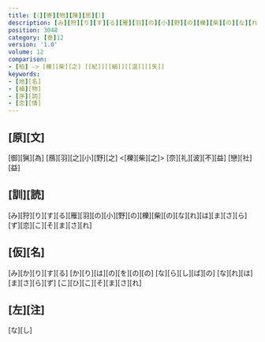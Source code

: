 ```yaml
---
title: [（][寄][物][陳][思][）]
description: [み][狩][り][す][る][雁][羽][の][小][野][の][櫟][柴][の][な][れ][は][ま][さ][ら][ず][恋][こ][そ][ま][さ][れ]
position: 3048
category: [巻]12
version: '1.0'
volume: 12
comparison:
- [柏] -> [櫟][柴][之] [[紀]][[細]][[温]][[矢]]
keywords:
- [地][名]
- [植][物]
- [序][詞]
- [恋][情]
---
```


## [原][文]

[御][猟][為] [鴈][羽][之][小][野][之] <[櫟][柴][之]> [奈][礼][波][不][益] [戀][社][益]

## [訓][読]

[み][狩][り][す][る][雁][羽][の][小][野][の][櫟][柴][の][な][れ][は][ま][さ][ら][ず][恋][こ][そ][ま][さ][れ]

## [仮][名]

[み][か][り][す][る] [か][り][は][の][を][の][の] [な][ら][し][ば][の] [な][れ][は][ま][さ][ら][ず] [こ][ひ][こ][そ][ま][さ][れ]

## [左][注]

[な][し]
